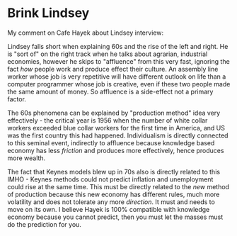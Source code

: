 # Brink Lindsey

My comment on Cafe Hayek about Lindsey interview:

Lindsey falls short when explaining 60s and the rise of the left and right. He is "sort of" on the right track when he talks about agrarian, industrial economies, however he skips to "affluence" from this very fast, ignoring the fact *how* people work and produce effect their culture. An assembly line worker whose job is very repetitive will have different outlook on life than a computer programmer whose job is creative, even if these two people made the same amount of money. So affluence is a side-effect not a primary factor.

The 60s phenomena can be explained by "production method" idea very effectively - the critical year is 1956 when the number of white collar workers exceeded blue collar workers for the first time in America, and US was the first country this had happened. Individualism is directly connected to this seminal event, indirectly to affluence because knowledge based economy has less *friction* and produces more effectively, hence produces more wealth.

The fact that Keynes models blew up in 70s also is directly related to this IMHO - Keynes methods could not predict inflation and unemployment could rise at the same time. This must be directly related to the *new* method of production because this new economy has different rules, much more volatility and does not tolerate any more *direction*. It must and needs to move on its own. I believe Hayek is 100% compatible with knowledge economy because you cannot predict, then you must let the masses must do the prediction for you.

